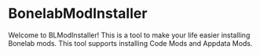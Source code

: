 # BonelabModInstaller
Welcome to BLModInstaller! This is a tool to make your life easier installing Bonelab mods. This tool supports installing Code Mods and Appdata Mods.

